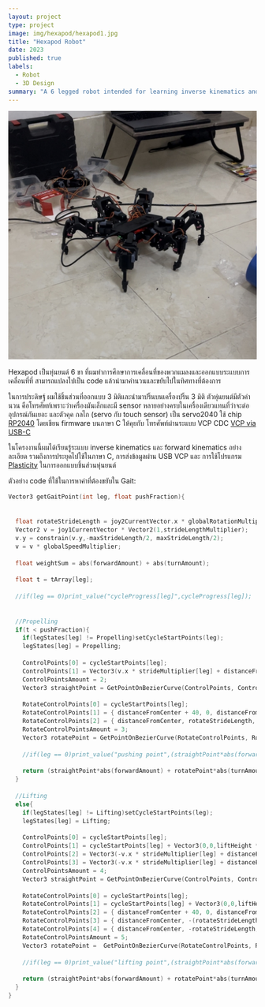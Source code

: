 ```yaml
---
layout: project
type: project
image: img/hexapod/hexapod1.jpg
title: "Hexapod Robot"
date: 2023
published: true
labels:
  - Robot
  - 3D Design
summary: "A 6 legged robot intended for learning inverse kinematics and forward kinematics and cycling through them to make a hexapod move."
---
```


<img class="img-fluid" src="../img/hexapod/hexapod1.jpg">

Hexapod เป็นหุ่นยนต์ 6 ขา ที่ผมทำการศึกษาการเคลื่อนที่ของพวกแมลงและออกแบบระแบบการเคลื่อนที่ที่ สามารถแปลงไปเป็น code แล้วนำมาคำนวนและขยับไปในทิศทางที่ต้องการ

ในการประดิษฐ์ ผมใช้ชิ้นส่วนที่ออกแบบ 3 มิติและนำมาปริ้นบนเครื่องปริ้น 3 มิติ ตัวหุ่นยนต์มีตัวคำนวน คือโทรศัพท์เพราะว่าเครื่องมันเล็กและมี sensor หลายอย่างครบในเครื่องเดียวแทนที่ว่าจะต่ออุปกรณ์กันเยอะ และตัวคุค กลไก (servo กับ touch sensor) เป็น servo2040 ใช้ chip [RP2040](https://github.com/pimoroni/pimoroni-pico) โดยเขียน firmware บนภาษา C ให้คุยกับ โทรศัพท์ผ่านระแบบ VCP CDC [VCP via USB-C](https://community.st.com/t5/stm32-mcus-embedded-software/stm32-vcp-by-usbc-cable-to-android-app/td-p/196371) 

ในโครงงานนี้ผมได้เรียนรู้ระแบบ inverse kinematics และ forward kinematics อย่างละเอียด รวมถึงการประยุคไปใช้ในภาษา C, การส่งข้อมูลผ่าน USB VCP และ การใช้โปรแกรม [Plasticity](https://www.plasticity.xyz/#features) ในการออกแบบชิ้นส่วนหุ่นยนต์

ตัวอย่าง code ที่ใช้ในการหาค่าที่ต้องขยับใน Gait:

```cpp
Vector3 getGaitPoint(int leg, float pushFraction){  
 

  float rotateStrideLength = joy2CurrentVector.x * globalRotationMultiplier;
  Vector2 v = joy1CurrentVector * Vector2(1,strideLengthMultiplier);
  v.y = constrain(v.y,-maxStrideLength/2, maxStrideLength/2);
  v = v * globalSpeedMultiplier;

  float weightSum = abs(forwardAmount) + abs(turnAmount);

  float t = tArray[leg];

  //if(leg == 0)print_value("cycleProgress[leg]",cycleProgress[leg]);
  
  
  //Propelling
  if(t < pushFraction){ 
    if(legStates[leg] != Propelling)setCycleStartPoints(leg);
    legStates[leg] = Propelling;

    ControlPoints[0] = cycleStartPoints[leg];
    ControlPoints[1] = Vector3(v.x * strideMultiplier[leg] + distanceFromCenter, -v.y * strideMultiplier[leg], distanceFromGround).rotate(legPlacementAngle * rotationMultiplier[leg], Vector2(distanceFromCenter,0));
    ControlPointsAmount = 2;    
    Vector3 straightPoint = GetPointOnBezierCurve(ControlPoints, ControlPointsAmount, mapFloat(t,0,pushFraction,0,1));

    RotateControlPoints[0] = cycleStartPoints[leg];
    RotateControlPoints[1] = { distanceFromCenter + 40, 0, distanceFromGround };
    RotateControlPoints[2] = { distanceFromCenter, rotateStrideLength, distanceFromGround };
    RotateControlPointsAmount = 3;    
    Vector3 rotatePoint = GetPointOnBezierCurve(RotateControlPoints, RotateControlPointsAmount, mapFloat(t,0,pushFraction,0,1));

    //if(leg == 0)print_value("pushing point",(straightPoint*abs(forwardAmount) + rotatePoint*abs(turnAmount))/ weightSum);

    return (straightPoint*abs(forwardAmount) + rotatePoint*abs(turnAmount))/ weightSum;
  }

  //Lifting
  else{
    if(legStates[leg] != Lifting)setCycleStartPoints(leg);
    legStates[leg] = Lifting;

    ControlPoints[0] = cycleStartPoints[leg];
    ControlPoints[1] = cycleStartPoints[leg] + Vector3(0,0,liftHeight * liftHeightMultiplier);
    ControlPoints[2] = Vector3(-v.x * strideMultiplier[leg] + distanceFromCenter, (v.y + strideOvershoot) * strideMultiplier[leg], distanceFromGround + landHeight).rotate(legPlacementAngle * rotationMultiplier[leg], Vector2(distanceFromCenter,0));
    ControlPoints[3] = Vector3(-v.x * strideMultiplier[leg] + distanceFromCenter, v.y * strideMultiplier[leg], distanceFromGround).rotate(legPlacementAngle * rotationMultiplier[leg], Vector2(distanceFromCenter,0));
    ControlPointsAmount = 4;
    Vector3 straightPoint = GetPointOnBezierCurve(ControlPoints, ControlPointsAmount, mapFloat(t,pushFraction,1,0,1));

    RotateControlPoints[0] = cycleStartPoints[leg];
    RotateControlPoints[1] = cycleStartPoints[leg] + Vector3(0,0,liftHeight * liftHeightMultiplier);
    RotateControlPoints[2] = { distanceFromCenter + 40, 0, distanceFromGround + liftHeight * liftHeightMultiplier};
    RotateControlPoints[3] = { distanceFromCenter, -(rotateStrideLength + strideOvershoot), distanceFromGround + landHeight};
    RotateControlPoints[4] = { distanceFromCenter, -rotateStrideLength, distanceFromGround};
    RotateControlPointsAmount = 5;
    Vector3 rotatePoint =  GetPointOnBezierCurve(RotateControlPoints, RotateControlPointsAmount, mapFloat(t,pushFraction,1,0,1));

    //if(leg == 0)print_value("lifting point",(straightPoint*abs(forwardAmount) + rotatePoint*abs(turnAmount))/ weightSum);

    return (straightPoint*abs(forwardAmount) + rotatePoint*abs(turnAmount))/ weightSum;
  }  
}
```
